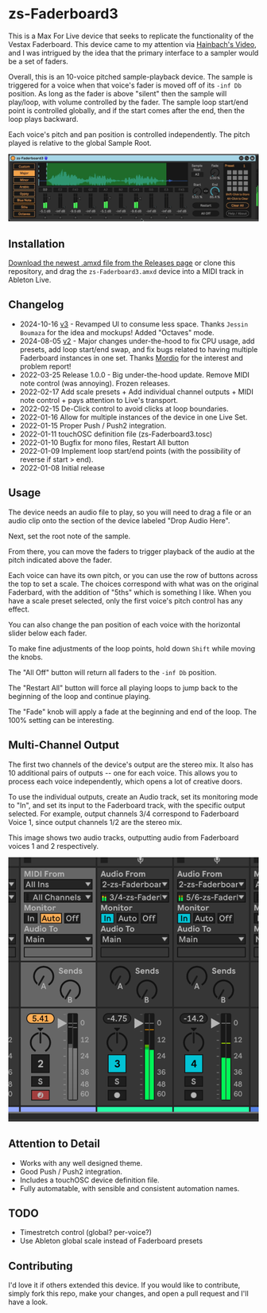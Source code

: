 # zs-Faderboard3

This is a Max For Live device that seeks to replicate the functionality of the Vestax Faderboard. This device came to my attention via [Hainbach's Video](https://www.youtube.com/watch?v=E1Kr0EJwZ-c), and I was intrigued by the idea that the primary interface to a sampler would be a set of faders.

Overall, this is an 10-voice pitched sample-playback device. The sample is triggered for a voice when that voice's fader is moved off of its `-inf Db` position. As long as the fader is above "silent" then the sample will play/loop, with volume controlled by the fader. The sample loop start/end point is controlled globally, and if the start comes after the end, then the loop plays backward.

Each voice's pitch and pan position is controlled independently. The pitch played is relative to the global Sample Root.

![How it Looks](images/device.gif)

## Installation

[Download the newest .amxd file from the Releases page](https://github.com/zsteinkamp/m4l-zs-Faderboard3/releases) or clone this repository, and drag the `zs-Faderboard3.amxd` device into a MIDI track in Ableton Live.

## Changelog

- 2024-10-16 [v3](https://github.com/zsteinkamp/m4l-zs-Faderboard3/releases/download/v3/zs-Faderboard3-v3.amxd) - Revamped UI to consume less space. Thanks `Jessin Boumaza` for the idea and mockups! Added "Octaves" mode.
- 2024-08-05 [v2](https://github.com/zsteinkamp/m4l-zs-Faderboard3/releases/tag/v2.2) - Major changes under-the-hood to fix CPU usage, add presets, add loop start/end swap, and fix bugs related to having multiple Faderboard instances in one set. Thanks [Mordio](https://www.youtube.com/@mordiomusic) for the interest and problem report!
- 2022-03-25 Release 1.0.0 - Big under-the-hood update. Remove MIDI note control (was annoying). Frozen releases.
- 2022-02-17 Add scale presets + Add individual channel outputs + MIDI note control + pays attention to Live's transport.
- 2022-02-15 De-Click control to avoid clicks at loop boundaries.
- 2022-01-16 Allow for multiple instances of the device in one Live Set.
- 2022-01-15 Proper Push / Push2 integration.
- 2022-01-11 touchOSC definition file (zs-Faderboard3.tosc)
- 2022-01-10 Bugfix for mono files, Restart All button
- 2022-01-09 Implement loop start/end points (with the possibility of reverse if start > end).
- 2022-01-08 Initial release

## Usage

The device needs an audio file to play, so you will need to drag a file or an audio clip onto the section of the device labeled "Drop Audio Here".

Next, set the root note of the sample.

From there, you can move the faders to trigger playback of the audio at the pitch indicated above the fader.

Each voice can have its own pitch, or you can use the row of buttons across the top to set a scale. The choices correspond with what was on the original Faderbard, with the addition of "5ths" which is something I like. When you have a scale preset selected, only the first voice's pitch control has any effect.

You can also change the pan position of each voice with the horizontal slider below each fader.

To make fine adjustments of the loop points, hold down `Shift` while moving the knobs.

The "All Off" button will return all faders to the `-inf Db` position.

The "Restart All" button will force all playing loops to jump back to the beginning of the loop and continue playing.

The "Fade" knob will apply a fade at the beginning and end of the loop. The 100% setting can be interesting.

## Multi-Channel Output

The first two channels of the device's output are the stereo mix. It also has 10 additional pairs of outputs -- one for each voice. This allows you to process each voice independently, which opens a lot of creative doors.

To use the individual outputs, create an Audio track, set its monitoring mode to "In", and set its input to the Faderboard track, with the specific output selected. For example, output channels 3/4 correspond to Faderboard Voice 1, since output channels 1/2 are the stereo mix.

This image shows two audio tracks, outputting audio from Faderboard voices 1 and 2 respectively.

![Individual Channels](images/multichannel.png)

## Attention to Detail

- Works with any well designed theme.
- Good Push / Push2 integration.
- Includes a touchOSC device definition file.
- Fully automatable, with sensible and consistent automation names.

## TODO

- Timestretch control (global? per-voice?)
- Use Ableton global scale instead of Faderboard presets

## Contributing

I'd love it if others extended this device. If you would like to contribute, simply fork this repo, make your changes, and open a pull request and I'll have a look.
